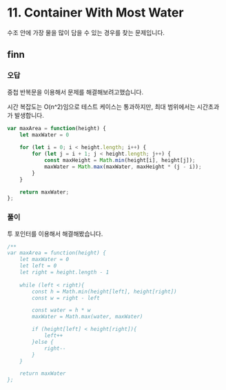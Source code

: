 # 11. Container With Most Water

수조 안에 가장 물을 많이 담을 수 있는 경우를 찾는 문제입니다.

## finn

### 오답

중첩 반복문을 이용해서 문제를 해결해보려고했습니다.

시간 복잡도는 O(n^2)임으로 테스트 케이스는 통과하지만, 최대 범위에서는 시간초과가 발생합니다.

```js
var maxArea = function(height) {
    let maxWater = 0
    
    for (let i = 0; i < height.length; i++) {
        for (let j = i + 1; j < height.length; j++) {
            const maxHeight = Math.min(height[i], height[j]);
            maxWater = Math.max(maxWater, maxHeight * (j - i));
        }
    }

    return maxWater;
};
```

### 풀이
투 포인터를 이용해서 해결해봤습니다.

```js
/**
var maxArea = function(height) {
    let maxWater = 0
    let left = 0
    let right = height.length - 1
    
    while (left < right){
        const h = Math.min(height[left], height[right])
        const w = right - left

        const water = h * w
        maxWater = Math.max(water, maxWater)

        if (height[left] < height[right]){
            left++
        }else {
            right--
        }
    }

    return maxWater
};

```

